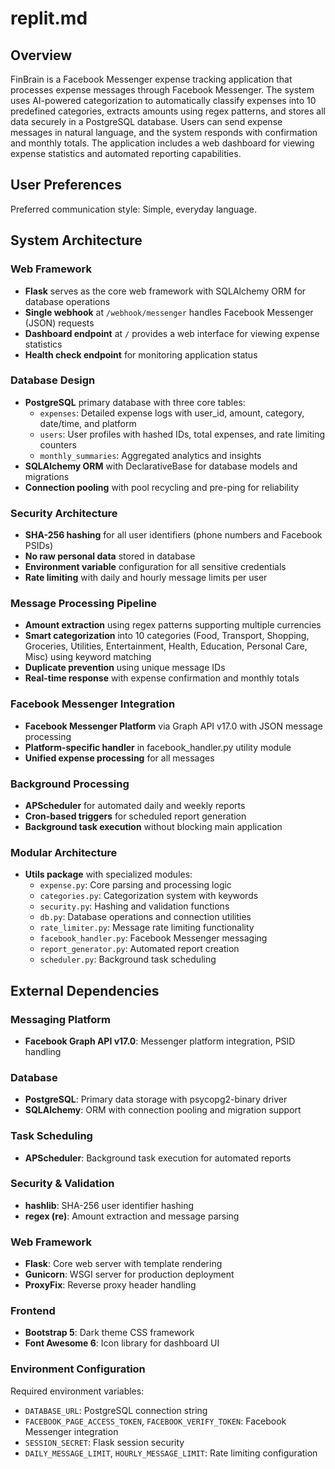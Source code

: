 # replit.md

## Overview

FinBrain is a Facebook Messenger expense tracking application that processes expense messages through Facebook Messenger. The system uses AI-powered categorization to automatically classify expenses into 10 predefined categories, extracts amounts using regex patterns, and stores all data securely in a PostgreSQL database. Users can send expense messages in natural language, and the system responds with confirmation and monthly totals. The application includes a web dashboard for viewing expense statistics and automated reporting capabilities.

## User Preferences

Preferred communication style: Simple, everyday language.

## System Architecture

### Web Framework
- **Flask** serves as the core web framework with SQLAlchemy ORM for database operations
- **Single webhook** at `/webhook/messenger` handles Facebook Messenger (JSON) requests
- **Dashboard endpoint** at `/` provides a web interface for viewing expense statistics
- **Health check endpoint** for monitoring application status

### Database Design
- **PostgreSQL** primary database with three core tables:
  - `expenses`: Detailed expense logs with user_id, amount, category, date/time, and platform
  - `users`: User profiles with hashed IDs, total expenses, and rate limiting counters
  - `monthly_summaries`: Aggregated analytics and insights
- **SQLAlchemy ORM** with DeclarativeBase for database models and migrations
- **Connection pooling** with pool recycling and pre-ping for reliability

### Security Architecture
- **SHA-256 hashing** for all user identifiers (phone numbers and Facebook PSIDs)
- **No raw personal data** stored in database
- **Environment variable** configuration for all sensitive credentials
- **Rate limiting** with daily and hourly message limits per user

### Message Processing Pipeline
- **Amount extraction** using regex patterns supporting multiple currencies
- **Smart categorization** into 10 categories (Food, Transport, Shopping, Groceries, Utilities, Entertainment, Health, Education, Personal Care, Misc) using keyword matching
- **Duplicate prevention** using unique message IDs
- **Real-time response** with expense confirmation and monthly totals

### Facebook Messenger Integration
- **Facebook Messenger Platform** via Graph API v17.0 with JSON message processing
- **Platform-specific handler** in facebook_handler.py utility module
- **Unified expense processing** for all messages

### Background Processing
- **APScheduler** for automated daily and weekly reports
- **Cron-based triggers** for scheduled report generation
- **Background task execution** without blocking main application

### Modular Architecture
- **Utils package** with specialized modules:
  - `expense.py`: Core parsing and processing logic
  - `categories.py`: Categorization system with keywords
  - `security.py`: Hashing and validation functions
  - `db.py`: Database operations and connection utilities
  - `rate_limiter.py`: Message rate limiting functionality
  - `facebook_handler.py`: Facebook Messenger messaging
  - `report_generator.py`: Automated report creation
  - `scheduler.py`: Background task scheduling

## External Dependencies

### Messaging Platform
- **Facebook Graph API v17.0**: Messenger platform integration, PSID handling

### Database
- **PostgreSQL**: Primary data storage with psycopg2-binary driver
- **SQLAlchemy**: ORM with connection pooling and migration support

### Task Scheduling
- **APScheduler**: Background task execution for automated reports

### Security & Validation
- **hashlib**: SHA-256 user identifier hashing
- **regex (re)**: Amount extraction and message parsing

### Web Framework
- **Flask**: Core web server with template rendering
- **Gunicorn**: WSGI server for production deployment
- **ProxyFix**: Reverse proxy header handling

### Frontend
- **Bootstrap 5**: Dark theme CSS framework
- **Font Awesome 6**: Icon library for dashboard UI

### Environment Configuration
Required environment variables:
- `DATABASE_URL`: PostgreSQL connection string
- `FACEBOOK_PAGE_ACCESS_TOKEN`, `FACEBOOK_VERIFY_TOKEN`: Facebook Messenger integration
- `SESSION_SECRET`: Flask session security
- `DAILY_MESSAGE_LIMIT`, `HOURLY_MESSAGE_LIMIT`: Rate limiting configuration